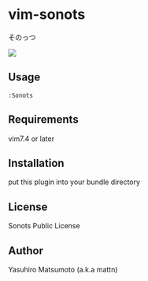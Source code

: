 # vim-sonots

そのっつ

![](http://go-gyazo.appspot.com/83f73c849024294e.png)

## Usage

```
:Sonots
```

## Requirements

vim7.4 or later

## Installation

put this plugin into your bundle directory

## License

Sonots Public License

## Author

Yasuhiro Matsumoto (a.k.a mattn)
